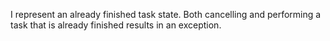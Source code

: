 I represent an already finished task state.  Both cancelling and performing a task that is already finished results in an exception.